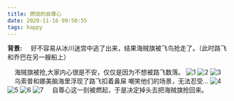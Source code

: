 ```yaml
---
title: 燃烧的自尊心
date: 2020-11-16 09:50:55
tags: happy
---
```

**背景:**
&nbsp;&nbsp;&nbsp;&nbsp;好不容易从冰川迷宫中逃了出来，结果海贼旗被飞鸟抢走了。（此时路飞和乔巴在另一艘船上）

&nbsp;&nbsp;&nbsp;&nbsp;海贼旗被抢,大家内心很是不安，仅仅是因为不想被路飞数落。
![1](http://qjzf2ijnx.hn-bkt.clouddn.com/329/1.png)
![2](http://qjzf2ijnx.hn-bkt.clouddn.com/329/2.png)
![3](http://qjzf2ijnx.hn-bkt.clouddn.com/329/3.png)
&nbsp;&nbsp;&nbsp;&nbsp;乌索普和娜美脑海里浮现了路飞扣着鼻屎 嘲笑他们的场景，无法忍受...
![4](http://qjzf2ijnx.hn-bkt.clouddn.com/329/4.png)
![5](http://qjzf2ijnx.hn-bkt.clouddn.com/329/5.png)
![6](http://qjzf2ijnx.hn-bkt.clouddn.com/329/6.png)
![7](http://qjzf2ijnx.hn-bkt.clouddn.com/329/7.png)
&nbsp;&nbsp;&nbsp;&nbsp;自尊心这一刻被燃起，于是决定掉头去把海贼旗抢回来。
